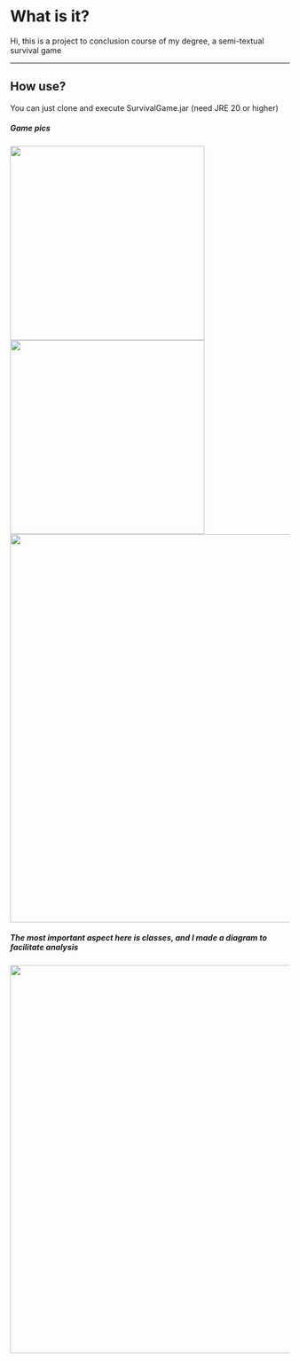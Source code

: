 <h1>What is it?</h1>
<p>Hi, this is a project to conclusion course of my degree, a semi-textual survival game</p>

<p></p>
<hr>
<h2>How use?</h2>
<p>You can just clone and execute SurvivalGame.jar (need JRE 20 or higher)</p>

<h5>Game pics</h5>
<div style='display:flex; flex-wrap: wrap;'>
  <img style='width: 350px' src="https://github.com/sheiely/suvival-game-poo-discipline/blob/main/images/pic1.png">
  <img style='width: 350px' src="https://github.com/sheiely/suvival-game-poo-discipline/blob/main/images/pic2.png">
  <img style='width: 700px' src="https://github.com/sheiely/suvival-game-poo-discipline/blob/main/images/pic3.png">  
</div>
<h5>The most important aspect here is classes, and I made a diagram to facilitate analysis</h5>
  <img style='width: 700px' src="https://github.com/sheiely/suvival-game-poo-discipline/blob/main/images/diagram.png">  

